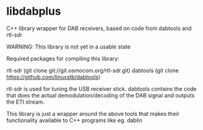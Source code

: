 # libdabplus
C++ library wrapper for DAB receivers, based on code from dabtools and rtl-sdr

WARNING: This library is not yet in a usable state


Required packages for compiling this library:

rtl-sdr (git clone git://git.osmocom.org/rtl-sdr.git)
dabtools (git clone https://github.com/linuxstb/dabtools)

rtl-sdr is used for tuning the USB receiver stick. dabtools contains
the code that does the actual demodulation/decoding of the DAB signal
and outputs the ETI stream.

This library is just a wrapper around the above tools that makes their
functionality available to C++ programs like eg. dablin
